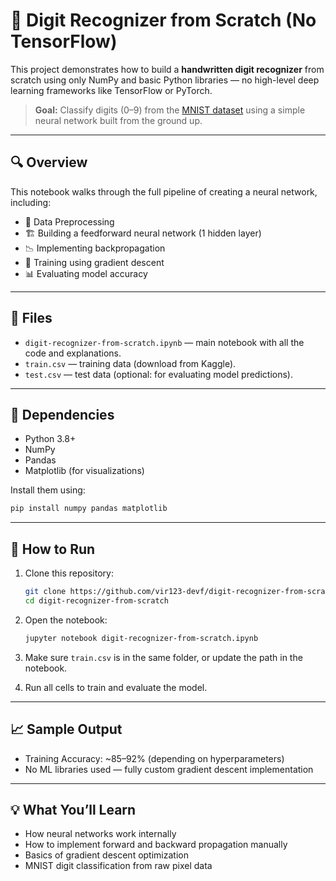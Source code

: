# 🧠 Digit Recognizer from Scratch (No TensorFlow)

This project demonstrates how to build a **handwritten digit recognizer** from scratch using only NumPy and basic Python libraries — no high-level deep learning frameworks like TensorFlow or PyTorch.

> **Goal:** Classify digits (0–9) from the [MNIST dataset](https://www.kaggle.com/c/digit-recognizer/data) using a simple neural network built from the ground up.

---

## 🔍 Overview

This notebook walks through the full pipeline of creating a neural network, including:

- 🧹 Data Preprocessing  
- 🏗️ Building a feedforward neural network (1 hidden layer)  
- 📉 Implementing backpropagation  
- 🧠 Training using gradient descent  
- 📊 Evaluating model accuracy  

---

## 📁 Files

- `digit-recognizer-from-scratch.ipynb` — main notebook with all the code and explanations.  
- `train.csv` — training data (download from Kaggle).  
- `test.csv` — test data (optional: for evaluating model predictions).  

---

## 🧰 Dependencies

- Python 3.8+
- NumPy
- Pandas
- Matplotlib (for visualizations)

Install them using:

```bash
pip install numpy pandas matplotlib
```

---

## 🚀 How to Run

1. Clone this repository:
   ```bash
   git clone https://github.com/vir123-devf/digit-recognizer-from-scratch.git
   cd digit-recognizer-from-scratch
   ```

2. Open the notebook:
   ```bash
   jupyter notebook digit-recognizer-from-scratch.ipynb
   ```

3. Make sure `train.csv` is in the same folder, or update the path in the notebook.

4. Run all cells to train and evaluate the model.

---

## 📈 Sample Output

- Training Accuracy: ~85–92% (depending on hyperparameters)
- No ML libraries used — fully custom gradient descent implementation

---

## 💡 What You’ll Learn

- How neural networks work internally  
- How to implement forward and backward propagation manually  
- Basics of gradient descent optimization  
- MNIST digit classification from raw pixel data  

